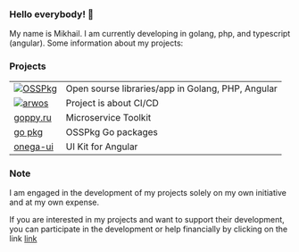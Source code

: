 ### Hello everybody! 👋

My name is Mikhail. I am currently developing in golang, php, and typescript (angular). Some information about my projects:

### Projects
| | |
|---|---|
|[![OSSPkg](https://avatars.githubusercontent.com/u/134978195?s=60&v=4)](https://github.com/osspkg)|Open sourse libraries/app in Golang, PHP, Angular|
|[![arwos](https://avatars.githubusercontent.com/u/65126928?s=30&v=4)](https://github.com/arwos)|Project is about CI/CD|
|[goppy.ru](https://goppy.ru)|Microservice Toolkit|
|[go pkg](https://go.osspkg.com/)|OSSPkg Go packages|
|[onega-ui](https://onega-ui.osspkg.com/)|UI Kit for Angular|



### Note

I am engaged in the development of my projects solely on my own initiative and at my own expense. 

If you are interested in my projects and want to support their development, you can participate in 
the development or help financially by clicking on the link [link](https://yoomoney.ru/fundraise/dtPKsgCpGG8.230430)
